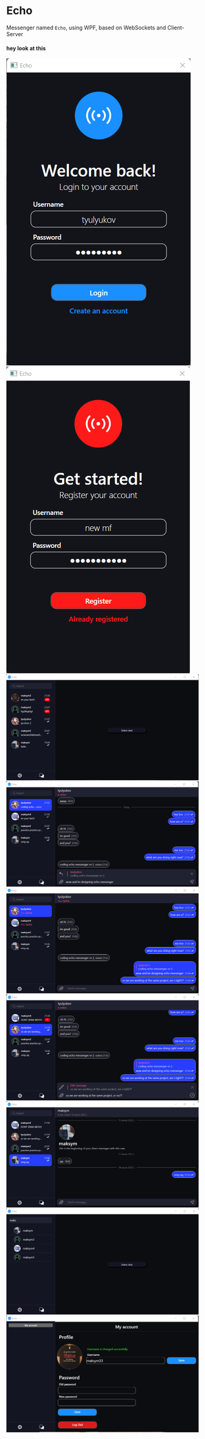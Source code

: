 # Echo
Messenger named ```Echo```, using WPF, based on WebSockets and Client-Server

#### hey look at this

<span>
<img src="EchoMessenger/Assets/Screenshots/login.png" />
<img src="EchoMessenger/Assets/Screenshots/register.png" />
</span>

<img src="EchoMessenger/Assets/Screenshots/chat1.png" />
<img src="EchoMessenger/Assets/Screenshots/chat2.png" />
<img src="EchoMessenger/Assets/Screenshots/chat3.png" />
<img src="EchoMessenger/Assets/Screenshots/chat4.png" />
<img src="EchoMessenger/Assets/Screenshots/chat5.png" />
<img src="EchoMessenger/Assets/Screenshots/search.png" />
<img src="EchoMessenger/Assets/Screenshots/settings.png" />
